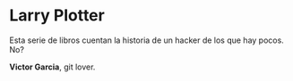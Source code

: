 # Larry Plotter

Esta serie de libros cuentan la historia de un hacker de los que hay pocos. No?

**Victor Garcia**, git lover.

